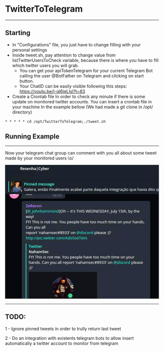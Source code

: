 # TwitterToTelegram
-------------
## Starting
- In "Configurations" file, you just have to change filling with your personal settings
- Inside tweet.sh, pay attention to change value from listTwitterUsersToCheck variable, because there is where you have to fill which twitter users you will grab.
  - You can get your apiTokenTelegram for your current Telegram Bot calling the user @BotFather on Telegram and clicking on start button. 
  - Your ChatID can be easily visible following this steps: https://youtu.be/I-qI6jeLIsI?t=83
- Create a Crontab file
In order to check any minute if there is some update on monitored twitter accounts. 
You can insert a crontab file in your machine
In the example bellow (We had made a git clone in /opt/ directory)
```
* * * * * cd /opt/TwitterToTelegram;./tweet.sh
```

## Running Example 
-------------
Now your telegram chat group can comment with you all about some tweet made by your monitored users \o/

![alt text](https://github.com/bminossi/TwitterToTelegram/blob/master/examples/working.png?raw=true)

-------------
## TODO:

1 - Ignore pinned tweets in order to trully return last tweet

2 - Do an integration with existents telegram bots to allow insert automatically a twitter account to monitor from telegram
